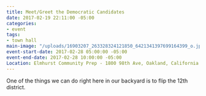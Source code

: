 ```yaml
---
title: Meet/Greet the Democratic Candidates
date: 2017-02-19 22:11:00 -05:00
categories:
- event
tags:
- town hall
main-image: "/uploads/16903207_263328324121850_6421341397699164399_o.jpg"
event-start-date: 2017-02-28 05:00:00 -05:00
event-end-date: 2017-02-28 10:00:00 -05:00
Location: Elmhurst Community Prep - 1800 98th Ave, Oakland, California 94603
---
```


One of the things we can do right here in our backyard is to flip the 12th district.